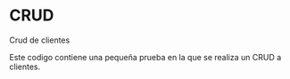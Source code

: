 # CRUD
Crud de clientes

Este codigo contiene una pequeña prueba en la que se realiza un CRUD a clientes.
